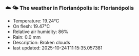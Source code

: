 ### ☁️ 🌤️  The weather in Florianópolis is: Florianópolis

- Temperature: 19.24°C
- On flesh: 19.47°C
- Relative air humidity: 86%
- Rain: 0.0 mm
- Description: Broken clouds
- last updated: 2025-10-24T11:15:35.057381
